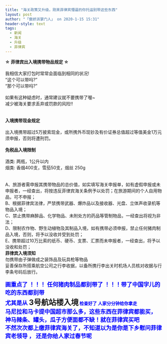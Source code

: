 ```yaml
---
title: "海关政策又升级，刚来菲律宾懵逼的你托运别带这些东西"
layout: post
author: "「傲娇派掌门人」 on 2020-1-15 15:31"
header-style: text
tags:
  - 新闻
  - 海关
  - 升级
  - 菲律宾
---
```


<head></head>
<body>
 <strong>☆ 菲律宾出入境携带物品规定 ☆</strong>
 <br> 
 <br> 我相信大家打包时常常会面临到相同的状况!
 <br> “这个可以带吗?”
 <br> “那个可以带吗?”
 <br> 
 <br> 如果有这种疑虑时，通常建议就不要携带了喔~
 <br> 减少被海关要求丢弃或罚款的风险!!
 <br> 
 <br> 
 <br> 
 <strong>入境携带现金规定</strong>
 <br> 
 <br> 出入境携带超过5万披索现金，或所携外币现钞及有价证券总值超过等值美金1万元须申报，否则将遭刑罚。
 <br> 
 <br> 
 <strong>免税品入境限制</strong>
 <br> 
 <br> 酒类: 两瓶，1公升以内
 <br> 烟类: 香烟400支，雪茄50支，烟丝 250g
 <br> 
 <br> 
 <br> 
 <div align="left">
   A、旅游者需申报其携带物品的总价值，如实填写海关申报单，如有虚假申报或未申报者，一经查出，将按违反菲律宾海关条例予以处罚；在旅游期间的个人自用物品，可不申报； 
 </div> 
 <div align="left">
   B、根据菲律宾法律，严禁携带武器、爆炸品以及接收器、光盘、立体声收录机等物品入境； 
 </div> 
 <div align="left">
   C、禁止携带麻醉品、化学物品、未附处方的药品等管制物品，一经查出将视为非法； 
 </div> 
 <div align="left">
   D、限制农作物、野生动植物及其制品入境，如有携带必须申报，禁止任何猪肉制品入境，否则，将予以没收并受到处罚； 
 </div> 
 <div align="left">
   E、携带超过10万比索的纸币、硬币、支票、汇票而未申报者，一经查出，将予以没收和处罚； 
 </div>
 <strong>菲律宾入境须知</strong>
 <br> 勿携带由子弹做成之装饰品及玩具枪等物品
 <br> 妥善保存所搭乘航空公司之行李收据，以备所携行李出关时机场人员核对收据与行李条号码后放行。
 <br> 
 <br> 
 <div align="left"> 
  <font size="4"><font color="#0000ff"><strong>画重点了 ！！！ 任何猪肉制品都别带了 ！！！带了中国字儿的吃的东西都别带 </strong></font></font> 
 </div> 
 <div align="left"> 
  <strong><font color="#0000ff"><font size="4">尤其是从 </font></font><font size="5">3号航站楼入境</font> <font color="#0000ff">检查好了 人家分分钟给你拿走</font></strong> 
 </div> 
 <div align="left"> 
  <font face="-apple-system, BlinkMacSystemFont, &amp;quot"><font size="4"><font color="#0000ff"><strong>马尼拉和马卡提中国超市那么多，这些东西在菲律宾都能买，</strong></font></font></font> 
 </div> 
 <div align="left"> 
  <font size="4"><font color="#0000ff"><strong>神马辣条、罐头，瓜子方便面都不缺！就在菲律宾买吧</strong></font></font> 
 </div> 
 <div align="left"> 
  <font size="4"><font color="#0000ff"><strong>不然次次都上缴菲律宾海关了，不知道以为是你是下乡慰问菲律宾老领导 ， 还是你给人家过春节呢 </strong></font></font> 
 </div>
 <br> 
 <br> 
 <br> 
 <br> 
 <br> 
 <br>
</body>


